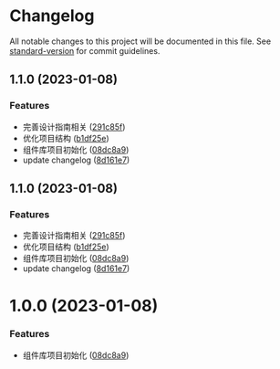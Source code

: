 # Changelog

All notable changes to this project will be documented in this file. See [standard-version](https://github.com/conventional-changelog/standard-version) for commit guidelines.

## 1.1.0 (2023-01-08)


### Features

* 完善设计指南相关 ([291c85f](https://github.com/kviewui/kviewui/commit/291c85fc113ff7144306521097dd858ab1a7585c))
* 优化项目结构 ([b1df25e](https://github.com/kviewui/kviewui/commit/b1df25e3776dcb1b061f64b8473b1c6c71d91dee))
* 组件库项目初始化 ([08dc8a9](https://github.com/kviewui/kviewui/commit/08dc8a94ed014b877bc1ac67f6dda7843375ea84))
* update changelog ([8d161e7](https://github.com/kviewui/kviewui/commit/8d161e7bd8a37e75e6f6208fa9207a2e6ec27a05))

## 1.1.0 (2023-01-08)


### Features

* 完善设计指南相关 ([291c85f](https://github.com/kviewui/kviewui/commit/291c85fc113ff7144306521097dd858ab1a7585c))
* 优化项目结构 ([b1df25e](https://github.com/kviewui/kviewui/commit/b1df25e3776dcb1b061f64b8473b1c6c71d91dee))
* 组件库项目初始化 ([08dc8a9](https://github.com/kviewui/kviewui/commit/08dc8a94ed014b877bc1ac67f6dda7843375ea84))
* update changelog ([8d161e7](https://github.com/kviewui/kviewui/commit/8d161e7bd8a37e75e6f6208fa9207a2e6ec27a05))

# 1.0.0 (2023-01-08)


### Features

* 组件库项目初始化 ([08dc8a9](https://github.com/kviewui/kviewui/commit/08dc8a94ed014b877bc1ac67f6dda7843375ea84))

